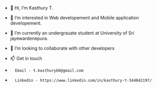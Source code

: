 - 👋 Hi, I’m Kasthury T.

- 👀 I’m interested in Web developement and Mobile application developement.

- 🌱 I’m currently an undergrauate student at University of Sri jayewardenepura.
- 💞️ I’m looking to collaborate with other developers
- 📫 Get in touch
-       Email - t.kasthury66@gmail.com
-       Linkedin - https://www.linkedin.com/in/kasthury-t-344842197/

<!---
Kasthurytp/Kasthurytp is a ✨ special ✨ repository because its `README.md` (this file) appears on your GitHub profile.
You can click the Preview link to take a look at your changes.
--->

